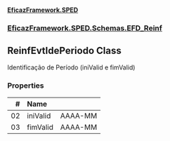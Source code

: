 #### [EficazFramework.SPED](EficazFrameworkSPED.md 'EficazFramework SPED')
### [EficazFramework.SPED.Schemas.EFD_Reinf](EficazFramework.SPED.Schemas.EFD_Reinf.md 'EficazFramework.SPED.Schemas.EFD_Reinf')

## ReinfEvtIdePeriodo Class

Identificação de Período (iniValid e fimValid)
### Properties

| # | Name | |
| ---: | :--- | :--- |
| 02 | iniValid | AAAA-MM |
| 03 | fimValid | AAAA-MM |

